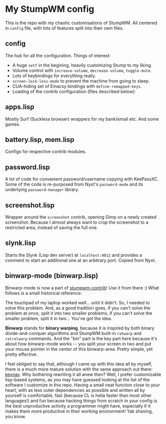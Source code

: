 # My StumpWM config

This is the repo with my chaotic customisations of StumpWM. All centered in `config` file, with lots of features split into their own files.

## config

The hub for all the configuration. Things of interest:
- A huge `setf` in the begining, heavily customizing Stump to my liking.
- Volume control with `increase-volume`, `decrease-volume`, `toggle-mute`.
- Lots of keybindings for everything really.
- `screen-lock-less-mode` to prevent the machine from going to sleep.
- CUA-hiding set of Emacsy bindings with `define-remapped-keys`.
- Loading of the contrib configuration (files described below):

## apps.lisp

Mostly Surf (Suckless browser) wrappers for my bank/email etc. And some games.

## battery.lisp, mem.lisp

Configs for respective contrib modules.

## password.lisp

A lot of code for convenient password/username copying with KeePassXC. Some of the code is re-purposed from Nyxt's `password-mode` and its underlying `password-manager` library.

## screenshot.lisp

Wrapper around the `screenshot` contrib, opening Gimp on a newly created screenshot. Because I almost always want to crop the screenshot to a restricted area, instead of saving the full one.

## slynk.lisp

Starts the Slynk (Lisp dev server) at `localhost:4012` and provides a comment to start an additional one at an arbitrary port. Copied from Nyxt.

## binwarp-mode (binwarp.lisp)

Binwarp-mode is now a part of [stumpwm-contrib](https://github.com/stumpwm/stumpwm-contrib)! Use it from there :) What follows is a small historical reference:

The touchpad of my laptop worked well... until it didn't. So, I needed to solve this problem. And, as a good tradition goes, if you can't solve the problem at once, split it into two smaller problems, if you can't solve the smaller problem, split it in two... You've got the idea. 

**Binwarp** stands for **binary warping**, because it is inspired by both binary divide-and-conquer algorithms and StumpWM built-in `ratwarp` and `ratrelwarp` commands. And the "bin" part is the key part here because it's about how binwarp-mode works -- you split your screen in two and put your mouse pointer in the center of this binwarp-area. Pretty simple, yet pretty effective.

I feel obliged to say that, although I came up with this idea all by myself, there is a much more mature solution with the same approach out there: [keynav](https://github.com/jordansissel/keynav). Why bothering rewriting it all anew then? Well, I prefer customizable lisp-based systems, as you may have guessed looking at the list of the software I customize in this repo. Having a small neat function close to your heart, with as less outer dependencies as possible and written all by yourself is comfortable, fast (because CL is hella faster than most other languages!) and fun because hacking things from scratch in your config is the best unproductive activity a programmer might have, especially if it makes them more productive in their working environment! Yak shaving, you know.
